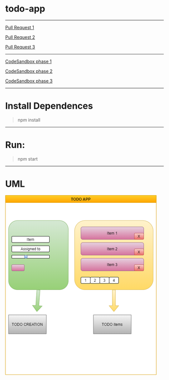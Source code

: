 # todo-app


---
[Pull Request 1](https://github.com/ibrahemomari/todo-app/pull/1)

[Pull Request 2](https://github.com/ibrahemomari/todo-app/pull/2)

[Pull Request 3](https://github.com/ibrahemomari/todo-app/pull/3)

---

[CodeSandbox phase 1](https://h58vl.csb.app/)

[CodeSandbox phase 2](https://n91cx.csb.app/)

[CodeSandbox phase 3](https://1cnpb.csb.app/)

---
Install Dependences
===
>npm install

---
Run:
===
>npm start
---
UML
==
![](todo.png)
